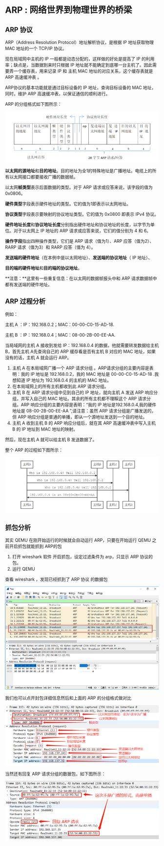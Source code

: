 # ARP : 网络世界到物理世界的桥梁

## ARP 协议

ARP（Address Resolution Protocol）地址解析协议，是根据 IP 地址获取物理 MAC 地址的一个 TCP/IP 协议。

现在局域网中主机的 IP 一般都是动态分配的，这样做的好处是提高了 IP 的利用率；缺点是，当数据到来时只根据 IP 地址就不能确定到底哪一台主机了。因此需要弄一个缓存表，用来记录 IP 和 主机 MAC 地址的对应关系，这个缓存表就是 ARP 高速缓冲表 。

ARP协议的基本功能就是通过目标设备的 IP 地址，查询目标设备的 MAC 地址，同时，维护 ARP 高速缓冲表，以保证通信的顺利进行。

ARP 的分组格式如下图所示：

![ARP 的分组格式](figures/ARP2.png)

**以太网的源地址**和**目的地址**。目的地址为全1的特殊地址是广播地址。电缆上的所有以太网接口都要接收广播的数据帧。

以太网**帧类型**表示后面数据的类型。对于 ARP 请求或应答来说，该字段的值为 0x0806。

**硬件类型**字段表示硬件地址的类型。它的值为1即表示以太网地址。

**协议类型**字段表示要映射的协议地址类型。它的值为 0x0800 即表示 IPv4 协议。

**硬件地址长度**和**协议地址长度**分别指出硬件地址和协议地址的长度，以字节为单位。对于以太网上 IP 地址的 ARP 请求或应答来说，它们的值分别为 4 和 6。

**操作字段**指出四种操作类型，它们是 ARP 请求（值为1）、ARP 应答（值为2）、RARP 请求（值为3）和 RARP 应答（值为 4）。

**发送端的硬件地址**（在本例中是以太网地址）、**发送端的协议地址**（ IP 地址）、

**目的端的硬件地址**和**目的端的协议地址**。

**注意：**这里有一些重复信息：在以太网的数据帧报头中和 ARP 请求数据帧中都有发送端的硬件地址。

## ARP 过程分析

例如：

主机 A ：IP：192.168.0.2；MAC：00-00-C0-15-AD-18.

主机 B ：IP：192.168.0.4；MAC：08-00-2B-00-EE-AA.

当局域网的主机 A 接收到发给 IP：192.168.0.4 的数据，他就需要转发数据给主机 B，首先主机 A先查询自己的 ARP 缓存看是否有主机 B 对应的 MAC 地址，如果没有的话，主机 A 就会运行 ARP。

1. 主机 A 在本局域网广播一个 ARP 请求分组 。ARP请求分组的主要内容是表明：我的 IP 地址是 192.168.0.2，我的 MAC 地址是 00-00-C0-15-AD-18 .我想知道 IP 地址为 192.168.0.4 的主机的 MAC 地址。
2. 在本局域网上的所有主机都收到此 ARP 请求分组。
3. 主机 B 在 ARP 请求分组中见到自己的 IP 地址，就向主机 A 发送 ARP 响应分组，并写入自己的 MAC 地址。其余的所有主机都不理睬这个 ARP 请求分组。ARP 响应分组的主要内容是表明：“我的 IP 地址是192.168.0.4,我的硬件地址是 08-00-2B-00-EE-AA ”,请注意：虽然 ARP 请求分组是广播发送的，但 ARP 响应分组是普通的单播，即从一个源地址发送到一个目的地址。
4. 主机 A 收到主机 B 的 ARP 响应分组后，就在其 ARP 高速缓冲表中写入主机 B 的 IP 地址到 MAC 地址的映射。

然后，现在主机 A 就可以给主机 B 发送数据了。

整个 ARP 的过程如下图所示：

![ARP 过程](figures/ARP.png)

## 抓包分析

其实 QEMU 在刚开始运行的时候就会自动运行 ARP，只要在开始运行 QEMU 之前开启抓包就能抓到 ARP的包

1. 打开 wireshark 软件 开启抓包，设定过滤条件为 arp，只显示 ARP 协议的包。
2. 运行 QEMU

查看 wireshark ，发现已经抓到了 ARP 协议 的数据包

![1533113857061](figures/ARP1.png)

我们也可以点开封包详细信息然后和上面的 ARP 的分组格式做对比

![1533116943401](figures/ARP3.png)

当然还有回复 ARP 请求分组的数据包，如下图所示：

![1533117092963](figures/ARP4.png)

